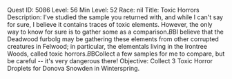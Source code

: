 Quest ID: 5086
Level: 56
Min Level: 52
Race: nil
Title: Toxic Horrors
Description: I've studied the sample you returned with, and while I can't say for sure, I believe it contains traces of toxic elements. However, the only way to know for sure is to gather some as a comparison.$B$BI believe that the Deadwood furbolg may be gathering these elements from other corrupted creatures in Felwood; in particular, the elementals living in the Irontree Woods, called toxic horrors.$B$BCollect a few samples for me to compare, but be careful -- it's very dangerous there!
Objective: Collect 3 Toxic Horror Droplets for Donova Snowden in Winterspring.
